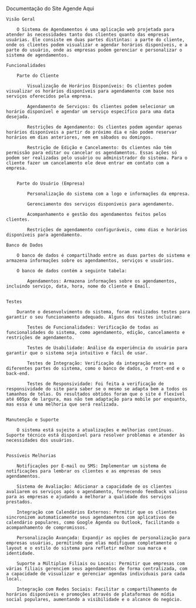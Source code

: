 Documentação do Site Agende Aqui 

    Visão Geral 

        O Sistema de Agendamentos é uma aplicação web projetada para atender às necessidades tanto dos clientes quanto das empresas usuárias. Ele consiste em duas partes distintas: a parte do cliente, onde os clientes podem visualizar e agendar horários disponíveis, e a parte do usuário, onde as empresas podem gerenciar e personalizar o sistema de agendamentos. 

    Funcionalidades 

        Parte do Cliente 

            Visualização de Horários Disponíveis: Os clientes podem visualizar os horários disponíveis para agendamento com base nos serviços oferecidos pela empresa. 

            Agendamento de Serviços: Os clientes podem selecionar um horário disponível e agendar um serviço específico para uma data desejada. 

            Restrições de Agendamento: Os clientes podem agendar apenas horários disponíveis a partir do próximo dia e não podem reservar horários em dias anteriores, nem em sábados ou domingos. 

            Restrição de Edição e Cancelamento: Os clientes não têm permissão para editar ou cancelar os agendamentos. Essas ações só podem ser realizadas pelo usuário ou administrador do sistema. Para o cliente fazer um cancelamento ele deve entrar em contato com a empresa. 


        Parte do Usuário (Empresa) 

            Personalização do sistema com a logo e informações da empresa. 

            Gerenciamento dos serviços disponíveis para agendamento. 

            Acompanhamento e gestão dos agendamentos feitos pelos clientes. 

            Restrições de agendamento configuráveis, como dias e horários disponíveis para agendamento. 

    Banco de Dados 

        O banco de dados é compartilhado entre as duas partes do sistema e armazena informações sobre os agendamentos, serviços e usuários. 

        O banco de dados contém a seguinte tabela: 

            Agendamentos: Armazena informações sobre os agendamentos, incluindo serviço, data, hora, nome do cliente e Email. 

 
    Testes 

        Durante o desenvolvimento do sistema, foram realizados testes para garantir o seu funcionamento adequado. Alguns dos testes incluíram: 

            Testes de Funcionalidades: Verificação de todas as funcionalidades do sistema, como agendamento, edição, cancelamento e restrições de agendamento. 

            Testes de Usabilidade: Análise da experiência do usuário para garantir que o sistema seja intuitivo e fácil de usar. 

            Testes de Integração: Verificação da integração entre as diferentes partes do sistema, como o banco de dados, o front-end e o back-end. 

            Testes de Responsividade: Foi feita a verificação de responsividade do site para saber se o mesmo se adapta bem a todos os tamanhos de telas. Os resultados obtidos foram que o site é flexível até 605px de largura, mas não tem adaptação para mobile por enquanto, mas essa é uma melhoria que será realizada. 


    Manutenção e Suporte 

        O sistema está sujeito a atualizações e melhorias contínuas. Suporte técnico está disponível para resolver problemas e atender às necessidades dos usuários. 


    Possíveis Melhorias 

        Notificações por E-mail ou SMS: Implementar um sistema de notificações para lembrar os clientes e as empresas de seus agendamentos. 

        Sistema de Avaliação: Adicionar a capacidade de os clientes avaliarem os serviços após o agendamento, fornecendo feedback valioso para as empresas e ajudando a melhorar a qualidade dos serviços prestados.                         

        Integração com Calendários Externos: Permitir que os clientes sincronizem automaticamente seus agendamentos com aplicativos de calendário populares, como Google Agenda ou Outlook, facilitando o acompanhamento de compromissos.  

        Personalização Avançada: Expandir as opções de personalização para empresas usuárias, permitindo que elas modifiquem completamente o layout e o estilo do sistema para refletir melhor sua marca e identidade.  

        Suporte a Múltiplas Filiais ou Locais: Permitir que empresas com várias filiais gerenciem seus agendamentos de forma centralizada, com a capacidade de visualizar e gerenciar agendas individuais para cada local.  

        Integração com Redes Sociais: Facilitar o compartilhamento de horários disponíveis e promoções através de plataformas de mídia social populares, aumentando a visibilidade e o alcance do negócio. 